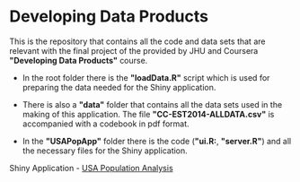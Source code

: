 # Developing Data Products
This is the repository that contains all the code and data sets that are relevant with the final project of the provided by JHU and Coursera **"Developing Data Products"** course.

*	In the root folder there is the **"loadData.R"** script which is used for preparing the data needed for the Shiny application. 

*	There is also a **"data"** folder that contains all the data sets used in the making of this application. The file **"CC-EST2014-ALLDATA.csv"** is accompanied with a codebook in pdf format.

*	In the **"USAPopApp"** folder there is the code (**"ui.R:**, **"server.R"**) and all the necessary files for the Shiny application.

Shiny Application - [USA Population Analysis](https://dapostolopoylos.shinyapps.io/USAPopApp/)
